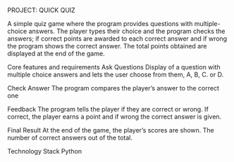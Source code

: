 PROJECT: QUICK QUIZ

A simple quiz game where the program provides questions with multiple-choice answers. The player types their choice and the program checks the answers; if correct points are awarded to each correct answer and if wrong the program shows the correct answer. The total points obtained are displayed at the end of the game.

Core features and requirements
Ask Questions
Display of a question with multiple choice answers and lets the user choose from them, A, B, C. or D.

Check Answer
The program compares the player’s answer to the correct one

Feedback
The program tells the player if they are correct or wrong. If correct, the player earns a point and if wrong the correct answer is given.

Final Result
At the end of the game, the player’s scores are shown. The number of correct answers out of the total.

Technology Stack
Python

